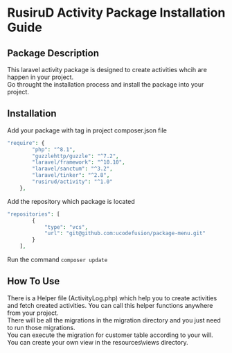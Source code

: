 # RusiruD Activity Package Installation Guide
## Package Description
This laravel activity package is designed to create activities whcih are happen in your project.  
Go throught the installation process and install the package into your project.

## Installation

Add your package with tag in project composer.json file

```php
"require": {
        "php": "^8.1",
        "guzzlehttp/guzzle": "^7.2",
        "laravel/framework": "^10.10",
        "laravel/sanctum": "^3.2",
        "laravel/tinker": "^2.8",
        "rusirud/activity": "^1.0"
    },
```

Add the repository which package is located

```php
"repositories": [
        {
            "type": "vcs",
            "url": "git@github.com:ucodefusion/package-menu.git" 
        }
    ],
```

Run the command `composer update`

## How To Use

There is a Helper file (ActivityLog.php) which help you to create activities and fetch created activities. You can call this helper functions anywhere from your project.  
There will be all the migrations in the migration directory and you just need to run those migrations.  
You can execute the migration for customer table according to your will.  
You can create your own view in the resources\views directory.
